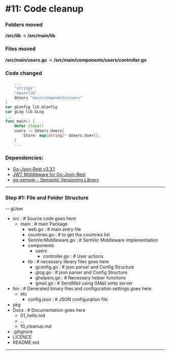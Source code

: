 # #11: Code cleanup

### Folders moved
**/src/lib**  ->   **/src/main/lib**
### Files moved
**/src/main/users.go**  ->   **/src/main/components/users/controller.go**

### Code changed
```go
    ...
    "strings"
    "main/lib"
    GUsers "main/components/users"
)
var gConfig lib.GConfig
var gLog lib.GLog
...
func main() {
	defer close()
    users := GUsers.Users{
        Store: map[string]* GUsers.User{},
    }
    ...
```
### Dependencies:
+ [Go-Json-Rest v3.3.1](https://github.com/ant0ine/go-json-rest)
+ [JWT Middleware for Go-Json-Rest](https://github.com/StephanDollberg/go-json-rest-middleware-jwt)
+ [go-semver - Semantic Versioning Library](https://github.com/ant0ine/go-json-rest#api-versioning)
---
### Step #1: File and Folder Structure
-- gUser
+ src     :  # Source code goes here
    - main  :  # main Package
        - web.go  :  # main entry file
        - countries.go : # to get the countries list
        - SemVerMiddleware.go :  # SemVer Middleware implementation 
        - components
            - users
                - controller.go : #  User actions
        - lib : # necessary library files goes here
            - gconfig.go : #  json parser and Config Structure
            - glog.go : #  json parser and Config Structure
            - ghelpers.go : #  Necessary helper functions
            - gmail.go : #  SendMail using GMail smtp server
+ bin     :  # Generated binary files and configuration settings goes here
    - etc
        - config.json  : # JSON configuration file
+ pkg
+ Docs       :  # Documentation goes here
  - 01_hello.md
  - ...
  - 10_cleanup.md
+ .gitignore
+ LICENCE
+ README.md
---

